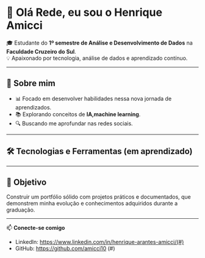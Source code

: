 

# 👋 Olá Rede, eu sou o Henrique Amicci

🎓 Estudante do **1º semestre de Análise e Desenvolvimento de Dados** na **Faculdade Cruzeiro do Sul**.  
💡 Apaixonado por tecnologia, análise de dados e aprendizado contínuo.  

---

## 🚀 Sobre mim
- 📊 Focado em desenvolver habilidades nessa nova jornada de aprendizados.  
- 📚 Explorando conceitos de **IA,machine learning**.  
- 🔍 Buscando me aprofundar nas redes sociais.  

---

## 🛠️ Tecnologias e Ferramentas (em aprendizado)

---

## 📌 Objetivo
Construir um portfólio sólido com projetos práticos e documentados, que demonstrem minha evolução e conhecimentos adquiridos durante a graduação.

---

📫 **Conecte-se comigo**  
- LinkedIn: https://www.linkedin.com/in/henrique-arantes-amicci/(#)  
- GitHub: https://github.com/amicci10 (#)  
